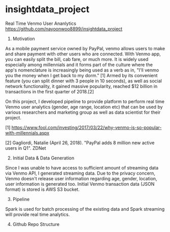 # insightdata_project
Real Time Venmo User Ananlytics
https://github.com/nayoonwoo8899/insightdata_project

1. Motivation

As a mobile payment service owned by PayPal, venmo allows users to make and share payment with other users who are connected.
With Venmo app, you can easily split the bill, cab fare, or much more. It is widely used especially among millennials and it forms part of the culture where the app's nomenclature is increasingly being used as a verb as in, "I'll venmo you the money when I get back to my dorm." [1]
Armed by its convenient feature (you can split dinner with 3 people in 10 seconds), as well as social network functionality, it gained massive popularity, reached $12 billion in transactions in the first quarter of 2018.[2]

On this project, I developed pipeline to provide platform to perform real time Venmo user analytics (gender, age range, location etc) that can be used by various researchers and marketing group as well as data scientist for their project.

[1] https://www.fool.com/investing/2017/03/22/why-venmo-is-so-popular-with-millennials.aspx

[2] Gagliordi, Natalie (April 26, 2018). "PayPal adds 8 million new active users in Q1". ZDNet


2. Initial Data & Data Generation

Since I was unable to have access to sufficient amount of streaming data via Venmo API, I generated streaming data.
Due to the privacy concern, Venmo doesn't release user information regarding age, gender, location, user information is generated too.
Initial Venmo transaction data (JSON format) is stored is AWS S3 bucket.

3. Pipeline


Spark is used for batch processing of the existing data and Spark streaming will provide real time analytics.

4. Github Repo Structure


